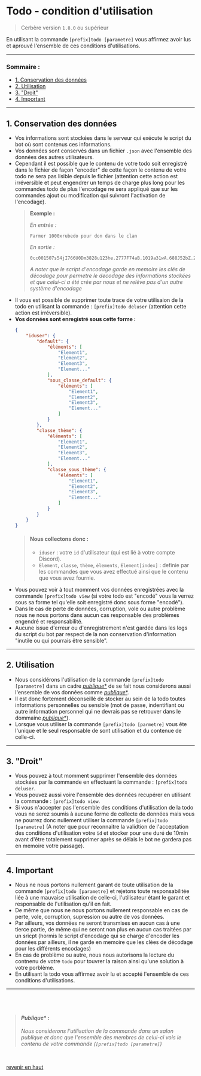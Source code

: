 # Todo - condition d'utilisation
> Cerbère version `1.8.0` ou supérieur

En utilisant la commande `[prefix]todo [parametre]` vous affirmez avoir lus et aprouvé l'ensemble de ces conditions d'utilisations.

***
### Sommaire :
  - [1. Conservation des données](#1-conservation-des-données)
  - [2. Utilisation](#2-utilisation)
  - [3. "Droit"](#3-droit)
  - [4. Important](#4-important)
***

## 1. Conservation des données

- Vos informations sont stockées dans le serveur qui exécute le script du bot où sont contenus ces informations.
- Vos données sont conservés dans un fichier `.json` avec l'ensemble des données des autres utilisateurs.
- Cependant il est possible que le contenu de votre todo soit enregistré dans le fichier de façon "encoder" de cette façon le contenu de votre todo ne sera pas lisible depuis le fichier (attention cette action est irréversible et peut engendrer un temps de charge plus long pour les commandes todo de plus l'encodage ne sera appliqué que sur les commandes ajout ou modification qui suivront l'activation de l'encodage).
    >__Exemple :__
    >
    >*En entrée :*
    >```fix
    >Farmer 1000xrubedo pour don dans le clan
    >```
    >*En sortie :*
    >```fix
    >0cc001507s54jI766U0Dm3828u123he.2777F74aB.1019a31wA.688J52bZ.229r15IY.3425J101rE.4777u97Wv.2477v70PH.2015j77qR.2015j77qR.2015j77qR.125E19fz.688J52bZ.2718u104pm.364w19aa.4109v64Iy.404Q20aV.30h9dL.4777u97Wv.565T41Wq.30h9dL.2718u104pm.688J52bZ.4777u97Wv.404Q20aV.30h9dL.4114Q64QG.4777u97Wv.404Q20aV.1019a31wA.4114Q64QG.12U4Ug.4777u97Wv.896P0ZQ.4109v64Iy.4777u97Wv.921x0Sq.896P0ZQ.1019a31wA.4114Q64QG
    >```
    >*A noter que le script d'encodage garde en memoire les clés de décodage pour permetre le decodage des informations stockées et que celui-ci a été crée par nous et ne relève pas d'un autre système d'encodage*
- Il vous est possible de supprimer toute trace de votre utilisaion de la todo en utilisant la commande : `[prefix]todo deluser` (attention cette action est irréversible).
- __Vos données sont enregistré sous cette forme :__
    ```json
    {
        "iduser": {
            "default": {
                "éléments": [
                    "Element1",
                    "Element2",
                    "Element3",
                    "Element..."
                ],
                "sous_classe_default": {
                    "éléments": [
                        "Element1",
                        "Element2",
                        "Element3",
                        "Element..."
                    ]
                }
            },
            "classe_thème": {
                "éléments": [
                    "Element1",
                    "Element2",
                    "Element3",
                    "Element..."
                ],
                "classe_sous_thème": {
                    "éléments": [
                        "Element1",
                        "Element2",
                        "Element3",
                        "Element..."
                    ]
                }
            }
        }
    }
    ```
    >#### __Nous collectons donc :__ 
    >* `iduser` : votre `id` d'utilisateur (qui est lié à votre compte Discord).
    >* `Element`, `classe`, `thème`, `élements`, `Element[index]` : definie par les commandes que vous avez effectué ainsi que le contenu que vous avez fournie.
- Vous pouvez voir à tout momment vos données enregistrées avec la commande `[prefix]todo view` (si votre todo est "encodé" vous la verrez sous sa forme tel qu'elle soit enregistré donc sous forme "encodé").
- Dans le cas de perte de données, corruption, vole ou autre problème nous ne nous portons dans aucun cas responsable des problèmes engendré et responsabilité.
- Aucune issue d'erreur ou d'enregistrement n'est gardée dans les logs du script du bot par respect de la non conservation d'information "inutile ou qui pourrais être sensible".
***
## 2. Utilisation

- Nous considérons l'utilisation de la commande `[prefix]todo [parametre]` dans un cadre [*publique**](#*Publique**-:) de se fait nous considerons aussi l'ensemble de vos données comme [*publique**](#*Publique**-:).
- Il est donc fortement déconseillé de stocker au sein de la todo toutes informations personnelles ou sensible (mot de passe, indentifiant ou autre information personnel qui ne devrais pas se retrouver dans le dommaine [*publique**](#*Publique**-:)).
- Lorsque vous utiliser la commande `[prefix]todo [parmetre]` vous ête l'unique et le seul responsable de sont utilisation et du contenue de celle-ci.
***
## 3. "Droit"

- Vous pouvez à tout momment supprimer l'ensemble des données stockées par la commande en effectuant la commande : `[prefix]todo deluser`.
- Vous pouvez aussi voire l'ensemble des données recupérer en utilisant la commande : `[prefix]todo view`.
- Si vous n'accepter pas l'ensemble des conditions d'utilisation de la todo vous ne serez soumis à aucune forme de collecte de données mais vous ne pourrez donc nullement utiliser la commande `[prefix]todo [parametre]` (A noter que pour reconnaitre la validtion de l'acceptation des conditions d'utilisation votre `id` et stocker pour une duré de 10min avant d'être totalement supprimer après se délais le bot ne gardera pas en memoire votre passage).
***
## 4. Important

- Nous ne nous portons nullement garant de toute utilisation de la commande `[prefix]todo [parametre]` et rejetons toute responsabilitée liée à une mauvaise utilisation de celle-ci, l'utilisateur étant le garant et responsable de l'utilisation qu'il en fait.
- De même que nous ne nous portons nullement responsable en cas de perte, vole, corruption, supression ou autre de vos données.
- Par ailleurs, vos données ne seront transmises en aucun cas à une tierce partie, de même qui ne seront non plus en aucun cas traitées par un sricpt (hormis le script d'encodage qui se charge d'encoder les données par ailleurs, il ne garde en memoire que les clées de décodage pour les différents encodages)
- En cas de problème ou autre, nous nous autorisons la lecture du contnenu de votre `todo` pour touvrer la raison ainsi qu'une solution à votre porblème.
- En utilisant la todo vous affirmez avoir lu et accepté l'ensemble de ces conditions d'utilisations.
***

<br>
<br>

> #### *Publique** : 
>*Nous considerons l'utilisation de la commande dans un salon publique et donc que l'ensemble des membres de celui-ci vois le contenu de votre commande (`[prefix]todo [parametre]`)*

<br>

[revenir en haut](#Todo---condition-d'utilisation)
